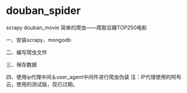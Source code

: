 # douban_spider
scrapy douban_movie
简单的爬虫——爬取豆瓣TOP250电影

一、安装scrapy、mongodb

二、编写爬虫文件

三、保存数据

四、使用ip代理中间＆user_agent中间件进行爬虫伪装
注：IP代理使用的阿布云，使用的测试版，现已过期。
